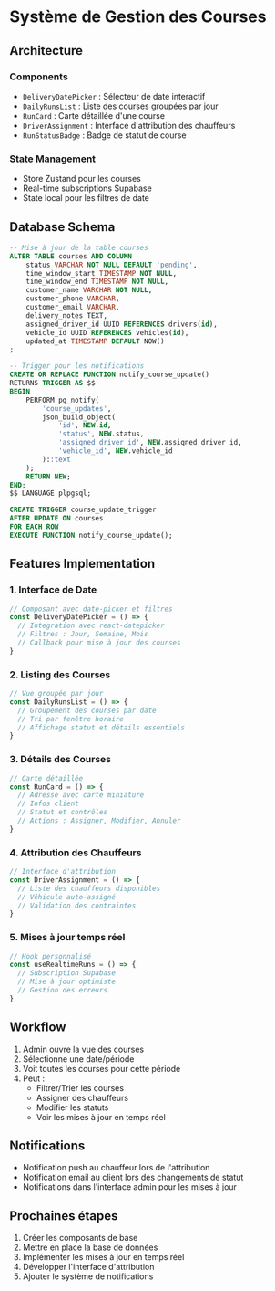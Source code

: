 # Système de Gestion des Courses

## Architecture

### Components
- `DeliveryDatePicker` : Sélecteur de date interactif
- `DailyRunsList` : Liste des courses groupées par jour
- `RunCard` : Carte détaillée d'une course
- `DriverAssignment` : Interface d'attribution des chauffeurs
- `RunStatusBadge` : Badge de statut de course

### State Management
- Store Zustand pour les courses
- Real-time subscriptions Supabase
- State local pour les filtres de date

## Database Schema

```sql
-- Mise à jour de la table courses
ALTER TABLE courses ADD COLUMN
    status VARCHAR NOT NULL DEFAULT 'pending',
    time_window_start TIMESTAMP NOT NULL,
    time_window_end TIMESTAMP NOT NULL,
    customer_name VARCHAR NOT NULL,
    customer_phone VARCHAR,
    customer_email VARCHAR,
    delivery_notes TEXT,
    assigned_driver_id UUID REFERENCES drivers(id),
    vehicle_id UUID REFERENCES vehicles(id),
    updated_at TIMESTAMP DEFAULT NOW()
;

-- Trigger pour les notifications
CREATE OR REPLACE FUNCTION notify_course_update()
RETURNS TRIGGER AS $$
BEGIN
    PERFORM pg_notify(
        'course_updates',
        json_build_object(
            'id', NEW.id,
            'status', NEW.status,
            'assigned_driver_id', NEW.assigned_driver_id,
            'vehicle_id', NEW.vehicle_id
        )::text
    );
    RETURN NEW;
END;
$$ LANGUAGE plpgsql;

CREATE TRIGGER course_update_trigger
AFTER UPDATE ON courses
FOR EACH ROW
EXECUTE FUNCTION notify_course_update();
```

## Features Implementation

### 1. Interface de Date
```typescript
// Composant avec date-picker et filtres
const DeliveryDatePicker = () => {
  // Integration avec react-datepicker
  // Filtres : Jour, Semaine, Mois
  // Callback pour mise à jour des courses
}
```

### 2. Listing des Courses
```typescript
// Vue groupée par jour
const DailyRunsList = () => {
  // Groupement des courses par date
  // Tri par fenêtre horaire
  // Affichage statut et détails essentiels
}
```

### 3. Détails des Courses
```typescript
// Carte détaillée
const RunCard = () => {
  // Adresse avec carte miniature
  // Infos client
  // Statut et contrôles
  // Actions : Assigner, Modifier, Annuler
}
```

### 4. Attribution des Chauffeurs
```typescript
// Interface d'attribution
const DriverAssignment = () => {
  // Liste des chauffeurs disponibles
  // Véhicule auto-assigné
  // Validation des contraintes
}
```

### 5. Mises à jour temps réel
```typescript
// Hook personnalisé
const useRealtimeRuns = () => {
  // Subscription Supabase
  // Mise à jour optimiste
  // Gestion des erreurs
}
```

## Workflow

1. Admin ouvre la vue des courses
2. Sélectionne une date/période
3. Voit toutes les courses pour cette période
4. Peut :
   - Filtrer/Trier les courses
   - Assigner des chauffeurs
   - Modifier les statuts
   - Voir les mises à jour en temps réel

## Notifications

- Notification push au chauffeur lors de l'attribution
- Notification email au client lors des changements de statut
- Notifications dans l'interface admin pour les mises à jour

## Prochaines étapes

1. Créer les composants de base
2. Mettre en place la base de données
3. Implémenter les mises à jour en temps réel
4. Développer l'interface d'attribution
5. Ajouter le système de notifications